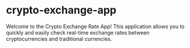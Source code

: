 # crypto-exchange-app
Welcome to the Crypto Exchange Rate App! This application allows you to quickly and easily check real-time exchange rates between cryptocurrencies and traditional currencies.
